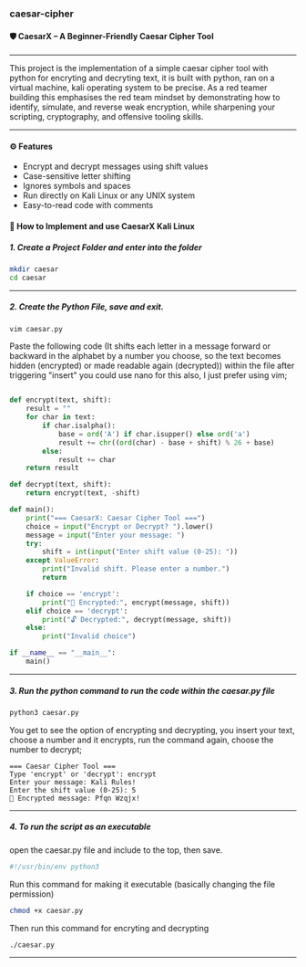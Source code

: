 ### caesar-cipher

#### 🛡️ CaesarX – A Beginner-Friendly Caesar Cipher Tool
---

This project is the implementation of a simple caesar cipher tool with python for encryting and decryting text, it is built with python, ran on a virtual machine, kali operating system to be precise. As a red teamer building this emphasises the red team mindset by demonstrating how to identify, simulate, and reverse weak encryption, while sharpening your scripting, cryptography, and offensive tooling skills.

---

#### ⚙️ Features

- Encrypt and decrypt messages using shift values
- Case-sensitive letter shifting
- Ignores symbols and spaces
- Run directly on Kali Linux or any UNIX system
- Easy-to-read code with comments



#### 🚀 How to Implement and use CaesarX Kali Linux

##### 1. Create a Project Folder and enter into the folder

```bash
mkdir caesar
cd caesar
```
---

##### 2. Create the Python File, save and exit.

```bash
vim caesar.py
```

Paste the following code (It shifts each letter in a message forward or backward in the alphabet by a number you choose, so the text becomes hidden (encrypted) or made readable again (decrypted)) within the file after triggering "insert" you could use nano for this also, I just prefer using vim;

```python

def encrypt(text, shift):
    result = ""
    for char in text:
        if char.isalpha():
            base = ord('A') if char.isupper() else ord('a')
            result += chr((ord(char) - base + shift) % 26 + base)
        else:
            result += char
    return result

def decrypt(text, shift):
    return encrypt(text, -shift)

def main():
    print("=== CaesarX: Caesar Cipher Tool ===")
    choice = input("Encrypt or Decrypt? ").lower()
    message = input("Enter your message: ")
    try:
        shift = int(input("Enter shift value (0-25): "))
    except ValueError:
        print("Invalid shift. Please enter a number.")
        return

    if choice == 'encrypt':
        print("🔐 Encrypted:", encrypt(message, shift))
    elif choice == 'decrypt':
        print("🔓 Decrypted:", decrypt(message, shift))
    else:
        print("Invalid choice")

if __name__ == "__main__":
    main()
```

---

##### 3. Run the python command to run the code within the caesar.py file

```bash
python3 caesar.py 
```

You get to see the option of encrypting snd decrypting, you insert your text, choose a number and it encrypts, run the command again, choose the number to decrypt;

```
=== Caesar Cipher Tool ===
Type 'encrypt' or 'decrypt': encrypt
Enter your message: Kali Rules!
Enter the shift value (0-25): 5
🔐 Encrypted message: Pfqn Wzqjx!
```

---

##### 4. To run the script as an executable

open the caesar.py file and include to the top, then save.

```bash
#!/usr/bin/env python3
```

Run this command for making it executable (basically changing the file permission)

```bash
chmod +x caesar.py
```

Then run this command for encryting and decrypting

```bash
./caesar.py
```
---

